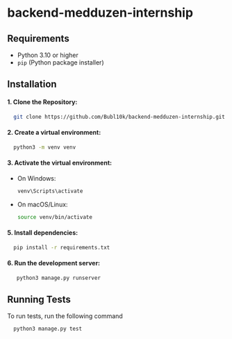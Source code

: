 # backend-medduzen-internship

## Requirements

- Python 3.10 or higher
- `pip` (Python package installer)


## Installation

#### 1. Clone the Repository:


```bash
  git clone https://github.com/Bubl10k/backend-medduzen-internship.git
```

#### 2. Create a virtual environment:

```bash
  python3 -m venv venv
```

#### 3. Activate the virtual environment:


- On Windows:
  ```bash
  venv\Scripts\activate
  ```
- On macOS/Linux:
  ```bash
  source venv/bin/activate
  ```

#### 5. Install dependencies:
  ```bash
    pip install -r requirements.txt
  ```

#### 6. Run the development server:
 ```bash
    python3 manage.py runserver
  ```
## Running Tests

To run tests, run the following command

```bash
  python3 manage.py test
```

